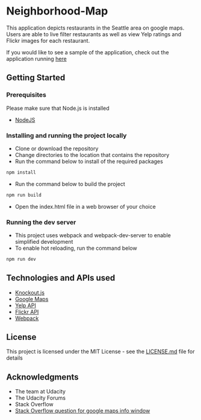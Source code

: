# Neighborhood-Map

This application depicts restaurants in the Seattle area on google maps.  Users are able to live filter restaurants as well as view Yelp ratings and Flickr images for each restaurant.

If you would like to see a sample of the application, check out the application running [here](kevinbaijnath.com/projects/neighborhood-map)

## Getting Started

### Prerequisites

Please make sure that Node.js is installed
* [NodeJS](https://nodejs.org/en/)

### Installing and running the project locally

* Clone or download the repository
* Change directories to the location that contains the repository
* Run the command below to install of the required packages
```sh
npm install
```
* Run the command below to build the project
```sh
npm run build
```
* Open the index.html file in a web browser of your choice

### Running the dev server
* This project uses webpack and webpack-dev-server to enable simplified development
* To enable hot reloading, run the command below
```sh
npm run dev
```

## Technologies and APIs used
* [Knockout.js](http://knockoutjs.com/)
* [Google Maps](https://developers.google.com/maps/documentation/javascript/)
* [Yelp API](https://www.yelp.com/developers/documentation/v2/search_api)
* [Flickr API](https://www.flickr.com/services/api/)
* [Webpack](https://webpack.github.io/)

## License

This project is licensed under the MIT License - see the [LICENSE.md](LICENSE) file for details

## Acknowledgments

* The team at Udacity
* The Udacity Forums
* Stack Overflow
* [Stack Overflow question for google maps info window](http://stackoverflow.com/questions/15317796/knockout-loses-bindings-when-google-maps-api-v3-info-window-is-closed/25274909)
